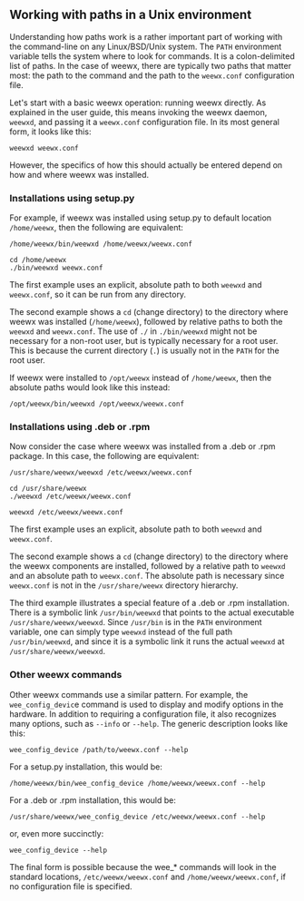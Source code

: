 ## Working with paths in a Unix environment

Understanding how paths work is a rather important part of working with the command-line on any Linux/BSD/Unix system.  The `PATH` environment variable tells the system where to look for commands.  It is a colon-delimited list of paths.  In the case of weewx, there are typically two paths that matter most: the path to the command and the path to the `weewx.conf` configuration file.

Let's start with a basic weewx operation: running weewx directly.  As explained in the user guide, this means invoking the weewx daemon, `weewxd`, and passing it a `weewx.conf` configuration file.  In its most general form, it looks like this:

```
weewxd weewx.conf
```

However, the specifics of how this should actually be entered depend on how and where weewx was installed.

### Installations using setup.py

For example, if weewx was installed using setup.py to default location `/home/weewx`, then the following are equivalent:

```
/home/weewx/bin/weewxd /home/weewx/weewx.conf
```

```
cd /home/weewx
./bin/weewxd weewx.conf
```

The first example uses an explicit, absolute path to both `weewxd` and `weewx.conf`, so it can be run from any directory.

The second example shows a `cd` (change directory) to the directory where weewx was installed (`/home/weewx`), followed by relative paths to both the `weewxd` and `weewx.conf`.  The use of `./` in `./bin/weewxd` might not be necessary for a non-root user, but is typically necessary for a root user.  This is because the current directory (`.`) is usually not in the `PATH` for the root user.

If weewx were installed to `/opt/weewx` instead of `/home/weewx`, then the absolute paths would look like this instead:

```
/opt/weewx/bin/weewxd /opt/weewx/weewx.conf
```

### Installations using .deb or .rpm

Now consider the case where weewx was installed from a .deb or .rpm package.  In this case, the following are equivalent:

```
/usr/share/weewx/weewxd /etc/weewx/weewx.conf
```

```
cd /usr/share/weewx
./weewxd /etc/weewx/weewx.conf
```

```
weewxd /etc/weewx/weewx.conf
```

The first example uses an explicit, absolute path to both `weewxd` and `weewx.conf`.

The second example shows a `cd` (change directory) to the directory where the weewx components are installed, followed by a relative path to `weewxd` and an absolute path to `weewx.conf`.  The absolute path is necessary since `weewx.conf` is not in the `/usr/share/weewx` directory hierarchy.

The third example illustrates a special feature of a .deb or .rpm installation.  There is a symbolic link `/usr/bin/weewxd` that points to the actual executable `/usr/share/weewx/weewxd`.  Since `/usr/bin` is in the `PATH` environment variable, one can simply type `weewxd` instead of the full path `/usr/bin/weewxd`, and since it is a symbolic link it runs the actual `weewxd` at `/usr/share/weewx/weewxd`.  

### Other weewx commands

Other weewx commands use a similar pattern.  For example, the `wee_config_devic`e command is used to display and modify options in the hardware.  In addition to requiring a configuration file, it also recognizes many options, such as `--info` or `--help`.  The generic description looks like this:

```
wee_config_device /path/to/weewx.conf --help
```

For a setup.py installation, this would be:

```
/home/weewx/bin/wee_config_device /home/weewx/weewx.conf --help
```

For a .deb or .rpm installation, this would be:

```
/usr/share/weewx/wee_config_device /etc/weewx/weewx.conf --help
```

or, even more succinctly:

```
wee_config_device --help
```

The final form is possible because the wee_* commands will look in the standard locations, `/etc/weewx/weewx.conf` and `/home/weewx/weewx.conf`, if no configuration file is specified.